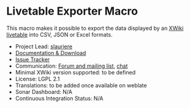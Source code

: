 # Livetable Exporter Macro

This macro makes it possible to export the data displayed by an [XWiki livetable](https://extensions.xwiki.org/xwiki/bin/view/Extension/Livetable%20Application) into CSV, JSON or Excel formats.

* Project Lead: [slauriere](https://www.xwiki.org/xwiki/bin/view/XWiki/slauriere)
* [Documentation & Download](http://extensions.xwiki.org/xwiki/bin/view/Extension/)
* [Issue Tracker](https://jira.xwiki.org/projects/XALTXLS)
* Communication: [Forum and mailing list](http://dev.xwiki.org/xwiki/bin/view/Community/MailingLists>), [chat](http://dev.xwiki.org/xwiki/bin/view/Community/IRC)
* Minimal XWiki version supported: to be defined
* License: LGPL 2.1
* Translations: to be added once available on weblate
* Sonar Dashboard: N/A
* Continuous Integration Status: N/A
